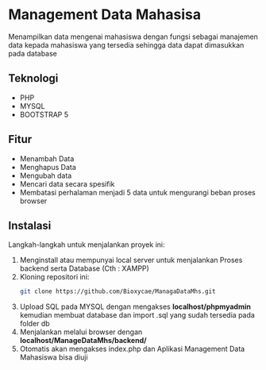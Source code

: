 # Management Data Mahasisa
Menampilkan data mengenai mahasiswa dengan fungsi sebagai manajemen data kepada mahasiswa yang tersedia sehingga data dapat dimasukkan pada database

## Teknologi
- PHP
- MYSQL
- BOOTSTRAP 5

## Fitur
- Menambah Data
- Menghapus Data
- Mengubah data
- Mencari data secara spesifik
- Membatasi perhalaman menjadi 5 data untuk mengurangi beban proses browser

## Instalasi
Langkah-langkah untuk menjalankan proyek ini:
1. Menginstall atau mempunyai local server untuk menjalankan Proses backend serta Database (Cth : XAMPP)
2. Kloning repositori ini:
   ```bash
   git clone https://github.com/Bioxycae/ManagaDataMhs.git

3. Upload SQL pada MYSQL dengan mengakses __localhost/phpmyadmin__ kemudian membuat database dan import .sql yang sudah tersedia pada folder db
4. Menjalankan melalui browser dengan **localhost/ManageDataMhs/backend/**
5. Otomatis akan mengakses index.php dan Aplikasi Management Data Mahasiswa bisa diuji

